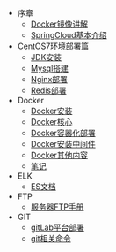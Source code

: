 * 序章
    * [Docker镜像讲解](docs/foreword/Docker镜像讲解.md)
    * [SpringCloud基本介绍](docs/foreword/SpringCloud基本介绍.md)
* CentOS7环境部署篇
    * [JDK安装](docs/CentOS环境部署篇/JDK安装.md)
    * [Mysql搭建](docs/CentOS环境部署篇/Mysql搭建.md)
    * [Nginx部署](docs/CentOS环境部署篇/Nginx部署.md)
    * [Redis部署](docs/CentOS环境部署篇/Redis部署.md)
* Docker
    * [Docker安装](docs/Docker/Docker安装.md)
    * [Docker核心](docs/Docker/Docker核心.md)
    * [Docker容器化部署](docs/Docker/Docker容器化部署.md)
    * [Docker安装中间件](docs/Docker/Docker安装中间件.md)
    * [Docker其他内容](docs/Docker/Docker其他内容.md)
    * [笔记](docs/Docker/笔记.md)
* ELK
    * [ES文档](docs/ELK/ES文档.md)
* FTP
    * [服务器FTP手册](docs/FTP/服务器FTP手册.md)
* GIT
    * [gitLab平台部署](docs/Git/gitLab平台部署.md)
    * [git相关命令](docs/Git/git相关命令.md)

